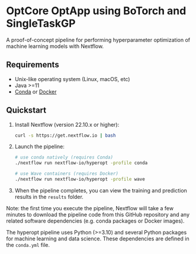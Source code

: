 # OptCore OptApp using BoTorch and SingleTaskGP

A proof-of-concept pipeline for performing hyperparameter optimization of machine learning models with Nextflow.

## Requirements

* Unix-like operating system (Linux, macOS, etc)
* Java >=11
* [Conda](https://docs.conda.io/en/latest/) or [Docker](https://docs.docker.com/)


## Quickstart

1. Install Nextflow (version 22.10.x or higher):
    ```bash
    curl -s https://get.nextflow.io | bash
    ```

2. Launch the pipeline:
    ```bash
    # use conda natively (requires Conda)
    ./nextflow run nextflow-io/hyperopt -profile conda

    # use Wave containers (requires Docker)
    ./nextflow run nextflow-io/hyperopt -profile wave
    ```

3. When the pipeline completes, you can view the training and prediction results in the `results` folder.

Note: the first time you execute the pipeline, Nextflow will take a few minutes to download the pipeline code from this GitHub repository and any related software dependencies (e.g. conda packages or Docker images).

The hyperopt pipeline uses Python (>=3.10) and several Python packages for machine learning and data science. These dependencies are defined in the `conda.yml` file.
